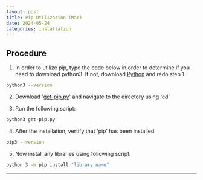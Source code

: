 ```yaml
---
layout: post
title: Pip Utilization (Mac)
date: 2024-05-24
categories: installation
---
```

## Procedure
1. In order to utilize pip, type the code below in order to determine if you need to download python3. If not, download <a href="https://www.python.org/downloads/" target="_blank">Python</a> and redo step 1.
```sh
python3 --version
```
2. Download '<a href="https://bootstrap.pypa.io/get-pip.py" target="_blank">get-pip.py</a>' and navigate to the directory using 'cd'.

3. Run the following script:
```sh
python3 get-pip.py
```
4. After the installation, vertify that 'pip' has been installed
```sh
pip3 --version
```
5. Now install any libraries using following script:
```sh
python 3 -m pip install "library name"
```
---
